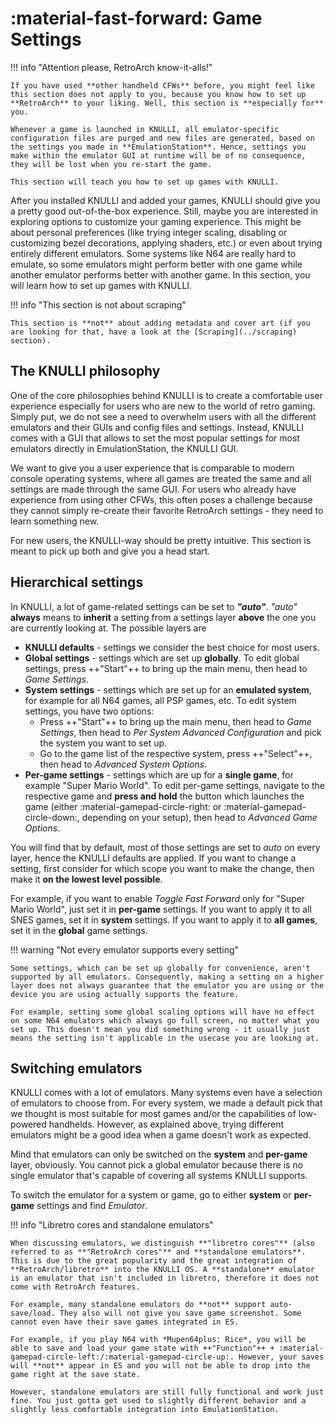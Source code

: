 # :material-fast-forward: Game Settings

!!! info "Attention please, RetroArch know-it-alls!"

    If you have used **other handheld CFWs** before, you might feel like this section does not apply to you, because you know how to set up **RetroArch** to your liking. Well, this section is **especially for** you.

    Whenever a game is launched in KNULLI, all emulator-specific configuration files are purged and new files are generated, based on the settings you made in **EmulationStation**. Hence, settings you make within the emulator GUI at runtime will be of no consequence, they will be lost when you re-start the game.

    This section will teach you how to set up games with KNULLI.

After you installed KNULLI and added your games, KNULLI should give you a pretty good out-of-the-box experience. Still, maybe you are interested in exploring options to customize your gaming experience. This might be about personal preferences (like trying integer scaling, disabling or customizing bezel decorations, applying shaders, etc.) or even about trying entirely different emulators. Some systems like N64 are really hard to emulate, so some emulators might perform better with one game while another emulator performs better with another game. In this section, you will learn how to set up games with KNULLI.

!!! info "This section is not about scraping"

    This section is **not** about adding metadata and cover art (if you are looking for that, have a look at the [Scraping](../scraping) section).

## The KNULLI philosophy

One of the core philosophies behind KNULLI is to create a comfortable user experience especially for users who are new to the world of retro gaming. Simply put, we do not see a need to overwhelm users with all the different emulators and their GUIs and config files and settings. Instead, KNULLI comes with a GUI that allows to set the most popular settings for most emulators directly in EmulationStation, the KNULLI GUI.

We want to give you a user experience that is comparable to modern console operating systems, where all games are treated the same and all settings are made through the same GUI. For users who already have experience from using other CFWs, this often poses a challenge because they cannot simply re-create their favorite RetroArch settings - they need to learn something new.

For new users, the KNULLI-way should be pretty intuitive. This section is meant to pick up both and give you a head start.

## Hierarchical settings

In KNULLI, a lot of game-related settings can be set to ***"auto"***. *"auto"* **always** means to **inherit** a setting from a settings layer **above** the one you are currently looking at. The possible layers are

* **KNULLI defaults** - settings we consider the best choice for most users.
* **Global settings** - settings which are set up **globally**. To edit global settings, press ++"Start"++ to bring up the main menu, then head to *Game Settings*.
* **System settings** - settings which are set up for an **emulated system**, for example for all N64 games, all PSP games, etc. To edit system settings, you have two options:
    * Press ++"Start"++ to bring up the main menu, then head to *Game Settings*, then head to *Per System Advanced Configuration* and pick the system you want to set up.
    * Go to the game list of the respective system, press ++"Select"++, then head to *Advanced System Options*.
* **Per-game settings** - settings which are up for a **single game**, for example "Super Mario World". To edit per-game settings, navigate to the respective game and **press and hold** the button which launches the game (either :material-gamepad-circle-right: or :material-gamepad-circle-down:, depending on your setup), then head to *Advanced Game Options*.

You will find that by default, most of those settings are set to *auto* on every layer, hence the KNULLI defaults are applied. If you want to change a setting, first consider for which scope you want to make the change, then make it **on the lowest level possible**.

For example, if you want to enable *Toggle Fast Forward* only for "Super Mario World", just set it in **per-game** settings. If you want to apply it to all SNES games, set it in **system** settings. If you want to apply it to **all games**, set it in the **global** game settings.

!!! warning "Not every emulator supports every setting"

    Some settings, which can be set up globally for convenience, aren't supported by all emulators. Consequently, making a setting on a higher layer does not always guarantee that the emulator you are using or the device you are using actually supports the feature.

    For example, setting some global scaling options will have no effect on some N64 emulators which always go full screen, no matter what you set up. This doesn't mean you did something wrong - it usually just means the setting isn't applicable in the usecase you are looking at.

## Switching emulators

KNULLI comes with a lot of emulators. Many systems even have a selection of emulators to choose from. For every system, we made a default pick that we thought is most suitable for most games and/or the capabilities of low-powered handhelds. However, as explained above, trying different emulators might be a good idea when a game doesn't work as expected.

Mind that emulators can only be switched on the **system** and **per-game** layer, obviously. You cannot pick a global emulator because there is no single emulator that's capable of covering all systems KNULLI supports.

To switch the emulator for a system or game, go to either **system** or **per-game** settings and find *Emulator*.

!!! info "Libretro cores and standalone emulators"

    When discussing emulators, we distinguish **"libretro cores"** (also referred to as **"RetroArch cores"** and **standalone emulators**. This is due to the great popularity and the great integration of **RetroArch/libretro** into the KNULLI OS. A **standalone** emulator is an emulator that isn't included in libretro, therefore it does not come with RetroArch features.

    For example, many standalone emulators do **not** support auto-save/load. They also will not give you save game screenshot. Some cannot even have their save games integrated in ES.

    For example, if you play N64 with *Mupen64plus: Rice*, you will be able to save and load your game state with ++"Function"++ + :material-gamepad-circle-left:/:material-gamepad-circle-up:. However, your saves will **not** appear in ES and you will not be able to drop into the game right at the save state.

    However, standalone emulators are still fully functional and work just fine. You just gotta get used to slightly different behavior and a slightly less comfortable integration into EmulationStation.
